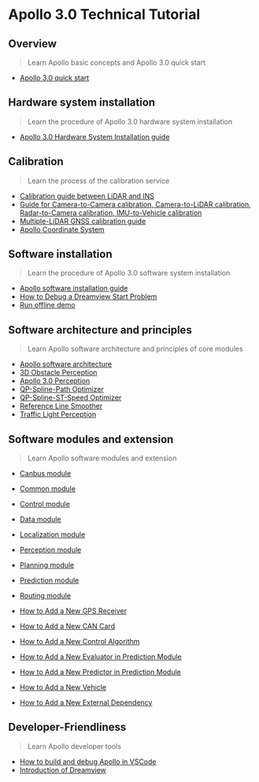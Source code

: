 # Apollo 3.0 Technical Tutorial

## Overview
> Learn Apollo basic concepts and Apollo 3.0 quick start

  * [Apollo 3.0 quick start](https://github.com/ApolloAuto/apollo/blob/master/docs/quickstart/apollo_3_0_quick_start.md)

## Hardware system installation
> Learn the procedure of Apollo 3.0 hardware system installation

  * [Apollo 3.0 Hardware System Installation guide](https://github.com/ApolloAuto/apollo/blob/master/docs/quickstart/apollo_3_0_hardware_system_installation_guide.md)

## Calibration
> Learn the process of the calibration service

  * [Calibration guide between LiDAR and INS](https://github.com/ApolloAuto/apollo/blob/master/docs/quickstart/apollo_1_5_lidar_calibration_guide.md)
  * [Guide for Camera-to-Camera calibration, Camera-to-LiDAR calibration, Radar-to-Camera calibration, IMU-to-Vehicle calibration](https://github.com/ApolloAuto/apollo/blob/master/docs/quickstart/apollo_2_0_sensor_calibration_guide.md)
  * [Multiple-LiDAR GNSS calibration guide](https://github.com/ApolloAuto/apollo/blob/master/docs/quickstart/multiple_lidar_gnss_calibration_guide.md)
  * [Apollo Coordinate System](https://github.com/ApolloAuto/apollo/blob/master/docs/specs/coordination.pdf)


## Software installation
> Learn the procedure of Apollo 3.0 software system installation

  * [Apollo software installation guide](https://github.com/ApolloAuto/apollo/blob/master/docs/quickstart/apollo_software_installation_guide.md)
  * [How to Debug a Dreamview Start Problem](https://github.com/ApolloAuto/apollo/blob/master/docs/howto/how_to_debug_dreamview_start_problem.md)
  * [Run offline demo](https://github.com/ApolloAuto/apollo/blob/master/docs/demo_guide/README.md)


## Software architecture and principles
> Learn Apollo software architecture and principles of core modules

  * [Apollo software architecture](https://github.com/ApolloAuto/apollo/blob/master/docs/specs/Apollo_3.0_Software_Architecture.md "Apollo software architecture")
  * [3D Obstacle Perception](https://github.com/ApolloAuto/apollo/blob/master/docs/specs/3d_obstacle_perception.md)
  * [Apollo 3.0 Perception](https://github.com/ApolloAuto/apollo/blob/master/modules/perception/README.md)
  * [QP-Spline-Path Optimizer](https://github.com/ApolloAuto/apollo/blob/master/docs/specs/qp_spline_path_optimizer.md)
  * [QP-Spline-ST-Speed Optimizer](https://github.com/ApolloAuto/apollo/blob/master/docs/specs/qp_spline_st_speed_optimizer.md)
  * [Reference Line Smoother](https://github.com/ApolloAuto/apollo/blob/master/docs/specs/reference_line_smoother.md)
  * [Traffic Light Perception](https://github.com/ApolloAuto/apollo/blob/master/docs/specs/traffic_light.md)


## Software modules and extension
> Learn Apollo software modules and extension

  * [Canbus module](https://github.com/ApolloAuto/apollo/blob/master/modules/canbus/README.md)
  * [Common module](https://github.com/ApolloAuto/apollo/blob/master/modules/common/README.md)
  * [Control module](https://github.com/ApolloAuto/apollo/blob/master/modules/control/README.md)
  * [Data module](https://github.com/ApolloAuto/apollo/blob/master/modules/data/README.md)
  * [Localization module](https://github.com/ApolloAuto/apollo/blob/master/modules/localization/README.md)
  * [Perception module](https://github.com/ApolloAuto/apollo/blob/master/modules/perception/README.md)
  * [Planning module](https://github.com/ApolloAuto/apollo/blob/master/modules/planning/README.md)
  * [Prediction module](https://github.com/ApolloAuto/apollo/blob/master/modules/prediction/README.md)
  * [Routing module](https://github.com/ApolloAuto/apollo/blob/master/modules/routing/README.md)

  * [How to Add a New GPS Receiver](https://github.com/ApolloAuto/apollo/blob/master/docs/howto/how_to_add_a_gps_receiver.md)
  * [How to Add a New CAN Card](https://github.com/ApolloAuto/apollo/blob/master/docs/howto/how_to_add_a_new_can_card.md )
  * [How to Add a New Control Algorithm](https://github.com/ApolloAuto/apollo/blob/master/docs/howto/how_to_add_a_new_control_algorithm.md)
  * [How to Add a New Evaluator in Prediction Module](https://github.com/ApolloAuto/apollo/blob/master/docs/howto/how_to_add_a_new_evaluator_in_prediction_module.md)
  * [How to Add a New Predictor in Prediction Module](https://github.com/ApolloAuto/apollo/blob/master/docs/howto/how_to_add_a_new_predictor_in_prediction_module.md)
  * [How to Add a New Vehicle](https://github.com/ApolloAuto/apollo/blob/master/docs/howto/how_to_add_a_new_vehicle.md)
  * [How to Add a New External Dependency](https://github.com/ApolloAuto/apollo/blob/master/docs/howto/how_to_add_an_external_dependency.md)


## Developer-Friendliness
> Learn Apollo developer tools

  * [How  to build and debug Apollo in VSCode](https://github.com/ApolloAuto/apollo/blob/master/docs/howto/how_to_build_and_debug_apollo_in_vscode_cn.md "How  to build and debug Apollo in VSCode")
  * [Introduction of Dreamview](https://github.com/ApolloAuto/apollo/blob/master/docs/specs/dreamview_usage_table.md)

 
